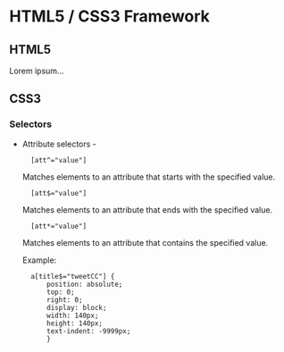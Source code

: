 HTML5 / CSS3 Framework
======================

HTML5
-----

Lorem ipsum...


CSS3
----

### Selectors


* Attribute selectors -

        [att^="value"] 

    Matches elements to an attribute that starts with the specified value.

        [att$="value"]

    Matches elements to an attribute that ends with the specified value.

        [att*="value"]

    Matches elements to an attribute that contains the specified value.

    Example:

        a[title$="tweetCC"] {
		    position: absolute;
		    top: 0;
		    right: 0;
		    display: block;
		    width: 140px;
		    height: 140px;
		    text-indent: -9999px;
		    }


